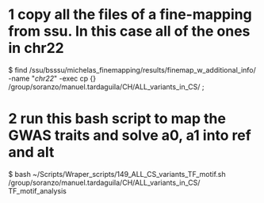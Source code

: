 # 1 copy all the files of a fine-mapping from ssu. In this case all of the ones in chr22

$ find /ssu/bsssu/michelas_finemapping/results/finemap_w_additional_info/ -name "*chr22*" -exec cp {} /group/soranzo/manuel.tardaguila/CH/ALL_variants_in_CS/ \;

# 2 run this bash script to map the GWAS traits and solve a0, a1 into ref and alt

$ bash ~/Scripts/Wraper_scripts/149_ALL_CS_variants_TF_motif.sh /group/soranzo/manuel.tardaguila/CH/ALL_variants_in_CS/ TF_motif_analysis